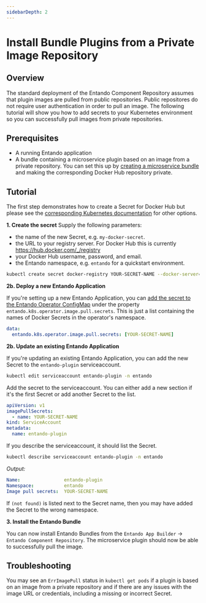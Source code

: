 ```yaml
---
sidebarDepth: 2
---
```


# Install Bundle Plugins from a Private Image Repository

## Overview
The standard deployment of the Entando Component Repository assumes that plugin images are pulled from public repositories. Public repositores do not require user authentication in order to pull an image. The following tutorial will show you how to add secrets to your Kubernetes environment so you can successfully pull images from private repositories.

## Prerequisites
* A running Entando application
* A bundle containing a microservice plugin based on an image from a private repository. You can set this up by [creating a microservice bundle](../create/ms/generate-microservices-and-micro-frontends.md) and making the corresponding Docker Hub repository private.

## Tutorial
The first step demonstrates how to create a Secret for Docker Hub but please see the [corresponding Kubernetes documentation](https://kubernetes.io/docs/tasks/configure-pod-container/pull-image-private-registry) for other options.

**1. Create the secret**
Supply the following parameters:
* the name of the new Secret, e.g. `my-docker-secret`.
* the URL to your registry server. For Docker Hub this is currently <https://hub.docker.com/_/registry>
* your Docker Hub username, password, and email.
* the Entando namespace, e.g. `entando` for a quickstart environment.

``` sh
kubectl create secret docker-registry YOUR-SECRET-NAME --docker-server=YOUR-REGISTRY-SERVER --docker-username=YOUR-USERNAME --docker-password=YOUR-PASSWORD --docker-email=YOUR-EMAIL -n entando
```

**2b. Deploy a new Entando Application**

If you're setting up a new Entando Application, you can [add the secret to the Entando Operator ConfigMap](../devops/entando-operator.md) under the property `entando.k8s.operator.image.pull.secrets`. This is just a list containing the names of Docker Secrets in the operator's namespace.

``` yaml
data: 
  entando.k8s.operator.image.pull.secrets: [YOUR-SECRET-NAME]
```

**2b. Update an existing Entando Application**

If you're updating an existing Entando Application, you can add the new Secret to the `entando-plugin` serviceaccount.

``` sh
kubectl edit serviceaccount entando-plugin -n entando
```

Add the secret to the serviceaccount. You can either add a new section if it's the first Secret or add another Secret to the list.
``` yaml
apiVersion: v1
imagePullSecrets:
  - name: YOUR-SECRET-NAME
kind: ServiceAccount
metadata:
  name: entando-plugin
```

If you describe the serviceaccount, it should list the Secret.
```sh
kubectl describe serviceaccount entando-plugin -n entando
```
_Output:_
```yaml
Name:                entando-plugin
Namespace:           entando
Image pull secrets:  YOUR-SECRET-NAME
```
If `(not found)` is listed next to the Secret name, then you may have added the Secret to the wrong namespace.


**3. Install the Entando Bundle**

 You can now install Entando Bundles from the `Entando App Builder` → `Entando Component Repository`. The microservice plugin should now be able to successfully pull the image.

## Troubleshooting
You may see an `ErrImagePull` status in `kubectl get pods` if a plugin is based on an image from a private repository and if there are any issues with the image URL or credentials, including a missing or incorrect Secret.